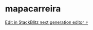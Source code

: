 # mapacarreira

[Edit in StackBlitz next generation editor ⚡️](https://stackblitz.com/~/github.com/raulfds/mapacarreira)